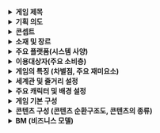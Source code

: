 <details>
  <summary><b>게임 제목</b></summary>
  <blockquote>계몽</blockquote>
</details>
  
<details>
  <summary><b>기획 의도</b></summary>
  <blockquote>보스 몬스터와의 전투를 선호하는 사람들을 위해 오로지 보스전만 존재하는 게임을 기획. 단 탐험요소를 완전히 배제하지는 않음. 보스:탐험 = 7:3 정도.</blockquote>
</details>

<details>
  <summary><b>콘셉트</b></summary>
  <blockquote>사계절의 각 특징을 가지고 있는 지역들로 나뉘어진 판타지 대륙.</blockquote>
</details>

<details>
  <summary><b>소재 및 장르</b></summary>
  <blockquote>어드벤처 + RPG</blockquote>
</details>

<details>
  <summary><b>주요 플랫폼(시스템 사양)</b></summary>
</details>

<details>
  <summary><b>이용대상자(주요 소비층)</b></summary>
</details>

<details>
  <summary><b>게임의 특징 (차별점, 주요 재미요소)</b></summary>
  <blockquote>보스를 잡고 그 보스의 특징이 담긴 능력을 얻는 방법을 통해 성장을 하는 요소가 존재.</blockquote>
</details>

<details>
  <summary><b>세계관 및 줄거리 설정</b></summary>
</details>

<details>
  <summary><b>주요 캐릭터 및 배경 설정</b></summary>
</details>

<details>
  <summary><b>게임 기본 구성</b></summary>
</details>

<details>
  <summary><b>콘텐츠 구성 (콘텐츠 순환구조도, 콘텐츠의 종류)</b></summary>
</details>

<details>
  <summary><b>BM (비즈니스 모델)</b></summary>
</details>

